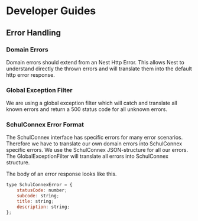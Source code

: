 # Developer Guides

## Error Handling

### Domain Errors

Domain errors should extend from an Nest Http Error. This allows Nest to understand
directly the thrown errors and will translate them into the default http error response.

### Global Exception Filter

We are using a global exception filter which will catch and translate all known errors
and return a 500 status code for all unknown errors.

### SchulConnex Error Format

The SchulConnex interface has specific errors for many error scenarios. Therefore we have
to translate our own domain errors into SchulConnex specific errors.
We use the SchulConnex JSON-structure for all our errors.
The GlobalExceptionFilter will translate all errors into SchulConnex structure.

The body of an error response looks like this.
``` js
type SchulConnexError = {
    statusCode: number;
    subcode: string;
    title: string;
    description: string;
};
```
